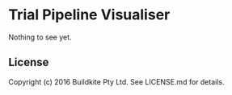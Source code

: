 # Trial Pipeline Visualiser

Nothing to see yet.

## License

Copyright (c) 2016 Buildkite Pty Ltd. See LICENSE.md for details.

